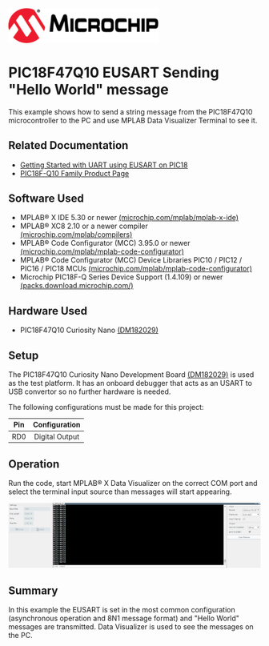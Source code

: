 <a href="https://www.microchip.com" rel="nofollow"><img src="./images/MicrochipLogo.png" alt="Microchip Logo" width="300" /></a>

# PIC18F47Q10 EUSART Sending "Hello World" message

This example shows how to send a string message from the PIC18F47Q10 microcontroller to the PC and use MPLAB Data Visualizer Terminal to see it.

## Related Documentation

- [Getting Started with UART using EUSART on PIC18](https://microchip.com/)
- [PIC18F-Q10 Family Product Page](https://www.microchip.com/design-centers/8-bit/pic-mcus/device-selection/pic18f-q10-product-family)

## Software Used

- MPLAB® X IDE 5.30 or newer [(microchip.com/mplab/mplab-x-ide)](http://www.microchip.com/mplab/mplab-x-ide)
- MPLAB® XC8 2.10 or a newer compiler [(microchip.com/mplab/compilers)](http://www.microchip.com/mplab/compilers)
- MPLAB® Code Configurator (MCC) 3.95.0 or newer [(microchip.com/mplab/mplab-code-configurator)](https://www.microchip.com/mplab/mplab-code-configurator)
- MPLAB® Code Configurator (MCC) Device Libraries PIC10 / PIC12 / PIC16 / PIC18 MCUs [(microchip.com/mplab/mplab-code-configurator)](https://www.microchip.com/mplab/mplab-code-configurator)
- Microchip PIC18F-Q Series Device Support (1.4.109) or newer [(packs.download.microchip.com/)](https://packs.download.microchip.com/)

## Hardware Used

- PIC18F47Q10 Curiosity Nano [(DM182029)](https://www.microchip.com/Developmenttools/ProductDetails/DM182029)

## Setup

The PIC18F47Q10 Curiosity Nano Development Board [(DM182029)](https://www.microchip.com/Developmenttools/ProductDetails/DM182029) is used as the test platform. It has an onboard debugger that acts as an USART to USB convertor so no further hardware is needed.

The following configurations must be made for this project:

| Pin | Configuration  |
| :-: | :------------: |
| RD0 | Digital Output |

## Operation

Run the code, start MPLAB® X Data Visualizer on the correct COM port and select the terminal input source than messages will start appearing.

![Demo in MPLABX Data Visualizer](./images/demo.png)

## Summary

In this example the EUSART is set in the most common configuration (asynchronous operation and 8N1 message format) and "Hello World" messages are transmitted. Data Visualizer is used to see the messages on the PC.
